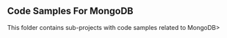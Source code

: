 ## Code Samples For MongoDB

This folder contains sub-projects with code samples related to MongoDB>